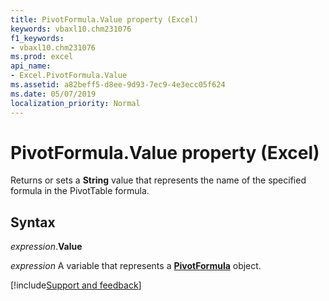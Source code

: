 ```yaml
---
title: PivotFormula.Value property (Excel)
keywords: vbaxl10.chm231076
f1_keywords:
- vbaxl10.chm231076
ms.prod: excel
api_name:
- Excel.PivotFormula.Value
ms.assetid: a82beff5-d8ee-9d93-7ec9-4e3ecc05f624
ms.date: 05/07/2019
localization_priority: Normal
---
```



# PivotFormula.Value property (Excel)

Returns or sets a **String** value that represents the name of the specified formula in the PivotTable formula.


## Syntax

_expression_.**Value**

_expression_ A variable that represents a **[PivotFormula](Excel.PivotFormula.md)** object.




[!include[Support and feedback](~/includes/feedback-boilerplate.md)]